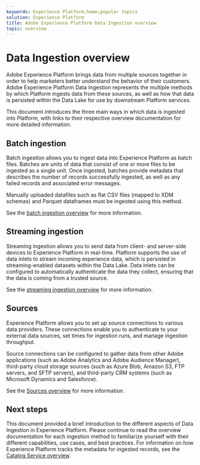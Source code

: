 ```yaml
---
keywords: Experience Platform;home;popular topics
solution: Experience Platform
title: Adobe Experience Platform Data Ingestion overview
topic: overview
---
```


# Data Ingestion overview

Adobe Experience Platform brings data from multiple sources together in order to help marketers better understand the behavior of their customers. Adobe Experience Platform Data Ingestion represents the multiple methods by which Platform ingests data from these sources, as well as how that data is persisted within the Data Lake for use by downstream Platform services.

This document introduces the three main ways in which data is ingested into Platform, with links to their respective overview documentation for more detailed information.

## Batch ingestion

Batch ingestion allows you to ingest data into Experience Platform as batch files. Batches are units of data that consist of one or more files to be ingested as a single unit. Once ingested, batches provide metadata that describes the number of records successfully ingested, as well as any failed records and associated error messages.

Manually uploaded datafiles such as flat CSV files (mapped to XDM schemas) and Parquet dataframes must be ingested using this method.

See the [batch ingestion overview](./batch-ingestion/overview.md) for more information.

## Streaming ingestion

Streaming ingestion allows you to send data from client- and server-side devices to Experience Platform in real-time. Platform supports the use of data inlets to stream incoming experience data, which is persisted in streaming-enabled datasets within the Data Lake. Data inlets can be configured to automatically authenticate the data they collect, ensuring that the data is coming from a trusted source. 

See the [streaming ingestion overview](./streaming-ingestion/overview.md) for more information.

## Sources

Experience Platform allows you to set up source connections to various data providers. These connections enable you to authenticate to your external data sources, set times for ingestion runs, and manage ingestion throughput. 

Source connections can be configured to gather data from other Adobe applications (such as Adobe Analytics and Adobe Audience Manager), third-party cloud storage sources (such as Azure Blob, Amazon S3, FTP servers, and SFTP servers), and third-party CRM systems (such as Microsoft Dynamics and Salesforce).

See the [Sources overview](../sources/home.md) for more information.

## Next steps

This document provided a brief introduction to the different aspects of Data Ingestion in Experience Platform. Please continue to read the overview documentation for each ingestion method to familiarize yourself with their different capabilities, use cases, and best practices. For information on how Experience Platform tracks the metadata for ingested records, see the [Catalog Service overview](../catalog/home.md).